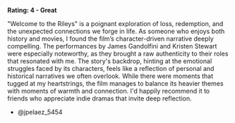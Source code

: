 **Rating: 4 - Great**

"Welcome to the Rileys" is a poignant exploration of loss, redemption, and the unexpected connections we forge in life. As someone who enjoys both history and movies, I found the film’s character-driven narrative deeply compelling. The performances by James Gandolfini and Kristen Stewart were especially noteworthy, as they brought a raw authenticity to their roles that resonated with me. The story's backdrop, hinting at the emotional struggles faced by its characters, feels like a reflection of personal and historical narratives we often overlook. While there were moments that tugged at my heartstrings, the film manages to balance its heavier themes with moments of warmth and connection. I'd happily recommend it to friends who appreciate indie dramas that invite deep reflection. 

- @jpelaez_5454